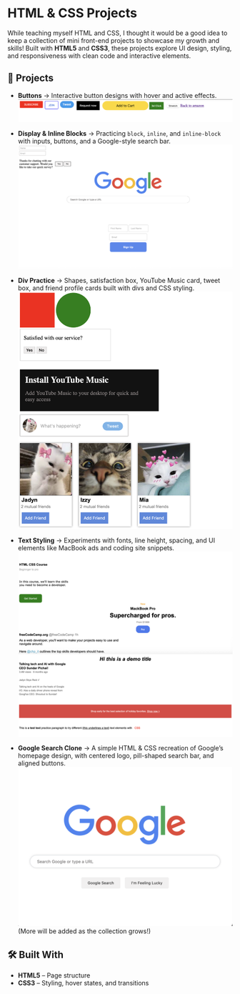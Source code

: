 # HTML & CSS Projects

While teaching myself HTML and CSS, I thought it would be a good idea to keep a collection of mini front-end projects to showcase my growth and skills! Built with **HTML5** and **CSS3**, these projects explore UI design, styling, and responsiveness with clean code and interactive elements.

## 📂 Projects

- **Buttons** → Interactive button designs with hover and active effects.
  ![Screenshot](buttons.png)
- **Display & Inline Blocks** → Practicing `block`, `inline`, and `inline-block` with inputs, buttons, and a Google-style search bar.
  ![Screenshot](Display.png)
- **Div Practice** → Shapes, satisfaction box, YouTube Music card, tweet box, and friend profile cards built with divs and CSS styling.
![Screenshot](div.png)
- **Text Styling** → Experiments with fonts, line height, spacing, and UI elements like MacBook ads and coding site snippets.
  ![Screenshot](text.png)
  ![Screenshot](text2.png)

- **Google Search Clone** → A simple HTML & CSS recreation of Google’s homepage design, with centered logo, pill-shaped search bar, and aligned buttons. 
 ![Screenshot](google.png)
(More will be added as the collection grows!)

## 🛠️ Built With
- **HTML5** – Page structure  
- **CSS3** – Styling, hover states, and transitions
